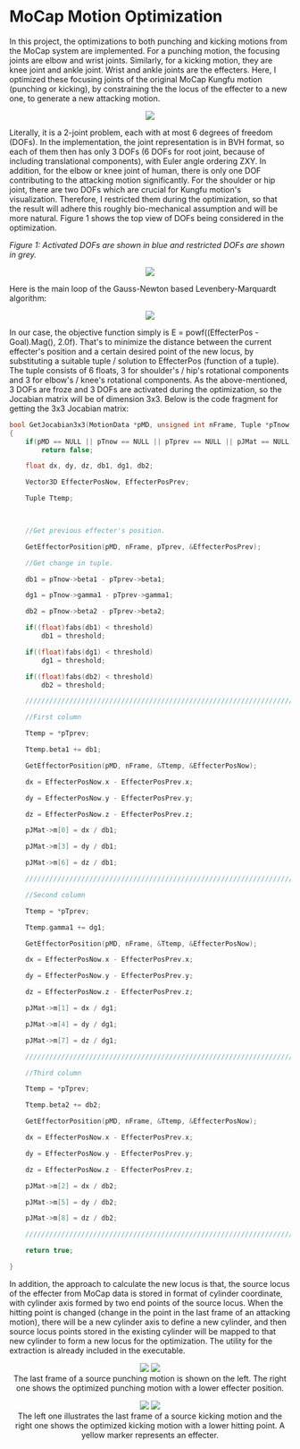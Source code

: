 # MoCap Motion Optimization

 In this project, the optimizations to both punching and kicking motions from the MoCap system are implemented.  For a punching motion, the focusing joints are elbow and wrist joints.  Similarly, for a kicking motion, they are knee joint and ankle joint.  Wrist and ankle joints are the effecters.  Here, I optimized these focusing joints of the original MoCap Kungfu motion (punching or kicking), by constraining the the locus of the effecter to a new one, to generate a new attacking motion.

<p align="center">
  <img src="./images/KickResult.jpg"><br>
</p>

Literally, it is a 2-joint problem, each with at most 6 degrees of freedom (DOFs).  In the implementation, the joint representation is in BVH format, so each of them then has only 3 DOFs (6 DOFs for root joint, because of including translational components), with Euler angle ordering ZXY.  In addition, for the elbow or knee joint of human, there is only one DOF contributing to the attacking motion significantly.  For the shoulder or hip joint, there are two DOFs which are crucial for Kungfu motion's visualization.  Therefore, I restricted them during the optimization, so that the result will adhere this roughly bio-mechanical assumption and will be more natural.  Figure 1 shows the top view of DOFs being considered in the optimization.

*Figure 1: Activated DOFs are shown in blue and restricted DOFs are shown in grey.*

<p align="center">
  <img src="./images/RestrictedDOFs.jpg"><br>
</p>

Here is the main loop of the Gauss-Newton based Levenbery-Marquardt algorithm:

<p align="center">
  <img src="./images/LM_MainLoop.jpg"><br>
</p>

In our case, the objective function simply is E = powf((EffecterPos - Goal).Mag(), 2.0f).  That's to minimize the distance between the current effecter's position and a certain desired point of the new locus, by substituting a suitable tuple / solution to EffecterPos (function of a tuple).  The tuple consists of 6 floats, 3 for shoulder's / hip's rotational components and 3 for elbow's / knee's rotational components.  As the above-mentioned, 3 DOFs are froze and 3 DOFs are activated during the optimization, so the Jocabian matrix will be of dimension 3x3.  Below is the code fragment for getting the 3x3 Jocabian matrix:

```cpp
bool GetJocabian3x3(MotionData *pMD, unsigned int nFrame, Tuple *pTnow, Tuple *pTprev, Matrix *pJMat)
{
	if(pMD == NULL || pTnow == NULL || pTprev == NULL || pJMat == NULL)
		return false;

	float dx, dy, dz, db1, dg1, db2;

	Vector3D EffecterPosNow, EffecterPosPrev;

	Tuple Ttemp;

	　

	//Get previous effecter's position.

	GetEffectorPosition(pMD, nFrame, pTprev, &EffecterPosPrev);

	//Get change in tuple.

	db1 = pTnow->beta1 - pTprev->beta1;

	dg1 = pTnow->gamma1 - pTprev->gamma1;

	db2 = pTnow->beta2 - pTprev->beta2;

	if((float)fabs(db1) < threshold)
		db1 = threshold;

	if((float)fabs(dg1) < threshold)
		dg1 = threshold;

	if((float)fabs(db2) < threshold)
		db2 = threshold;

	/////////////////////////////////////////////////////////////////////////////////////

	//First column

	Ttemp = *pTprev;

	Ttemp.beta1 += db1;

	GetEffectorPosition(pMD, nFrame, &Ttemp, &EffecterPosNow);

	dx = EffecterPosNow.x - EffecterPosPrev.x;

	dy = EffecterPosNow.y - EffecterPosPrev.y;

	dz = EffecterPosNow.z - EffecterPosPrev.z;

	pJMat->m[0] = dx / db1;

	pJMat->m[3] = dy / db1;

	pJMat->m[6] = dz / db1;

	/////////////////////////////////////////////////////////////////////////////////////

	//Second column

	Ttemp = *pTprev;

	Ttemp.gamma1 += dg1;

	GetEffectorPosition(pMD, nFrame, &Ttemp, &EffecterPosNow);

	dx = EffecterPosNow.x - EffecterPosPrev.x;

	dy = EffecterPosNow.y - EffecterPosPrev.y;

	dz = EffecterPosNow.z - EffecterPosPrev.z;

	pJMat->m[1] = dx / dg1;

	pJMat->m[4] = dy / dg1;

	pJMat->m[7] = dz / dg1;

	/////////////////////////////////////////////////////////////////////////////////////

	//Third column

	Ttemp = *pTprev;

	Ttemp.beta2 += db2;

	GetEffectorPosition(pMD, nFrame, &Ttemp, &EffecterPosNow);

	dx = EffecterPosNow.x - EffecterPosPrev.x;

	dy = EffecterPosNow.y - EffecterPosPrev.y;

	dz = EffecterPosNow.z - EffecterPosPrev.z;

	pJMat->m[2] = dx / db2;

	pJMat->m[5] = dy / db2;

	pJMat->m[8] = dz / db2;

	/////////////////////////////////////////////////////////////////////////////////////

	return true;

}
```

In addition, the approach to calculate the new locus is that, the source locus of the effecter from MoCap data is stored in format of cylinder coordinate, with cylinder axis formed by two end points of the source locus.  When the hitting point is changed (change in the point in the last frame of an attacking motion), there will be a new cylinder axis to define a new cylinder, and then source locus points stored in the existing cylinder will be mapped to that new cylinder to form a new locus for the optimization.  The utility for the extraction is already included in the executable.

<p align="center">
  <img src="./images/PunchSrc.jpg">
  <img src="./images/PunchResult.jpg">
  <br>
  The last frame of a source punching motion is shown on the left.  The right one shows the optimized punching motion with a lower effecter position.
</p>

<p align="center">
  <img src="./images/KickSrc.jpg">
  <img src="./images/KickResult.jpg">
  <br>
  The left one illustrates the last frame of a source kicking motion and the right one shows the optimized kicking motion with a lower hitting point. A yellow marker represents an effecter.
</p>
